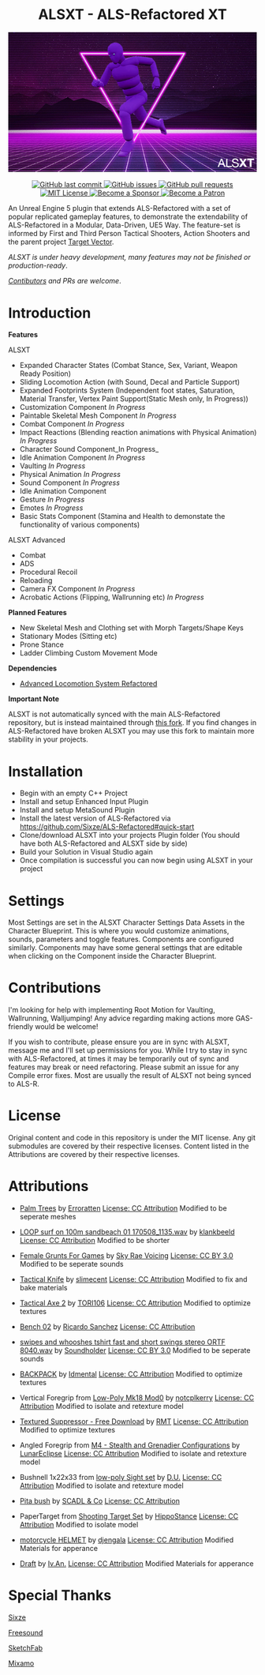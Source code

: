 <h1 align="center">ALSXT - ALS-Refactored XT</h1>

<p align="center">
<img src="ALSXT.png" alt="ALSXT">
</p>

<p align="center">
    <a href="https://github.com/Voidware-Prohibited/ALSXT/commits/master">
    <img src="https://img.shields.io/github/last-commit/Voidware-Prohibited/ALSXT.svg?style=flat-square&logo=github&logoColor=white"
         alt="GitHub last commit">
     </a>
    <a href="https://github.com/Voidware-Prohibited/ALSXT/issues">
    <img src="https://img.shields.io/github/issues-raw/Voidware-Prohibited/ALSXT.svg?style=flat-square&logo=github&logoColor=white"
         alt="GitHub issues">
    </a>
    <a href="https://github.com/Voidware-Prohibited/ALSXT/pulls">
    <img src="https://img.shields.io/github/issues-pr-raw/Voidware-Prohibited/ALSXT.svg?style=flat-square&logo=github&logoColor=white"
         alt="GitHub pull requests">
    </a>
    <a href="https://github.com/Voidware-Prohibited/ALSXT/blob/master/LICENSE">
    <img src="https://img.shields.io/github/license/Voidware-Prohibited/ALSXT.svg?style=flat-square&logo=github&logoColor=white"
         alt="MIT License">
    </a>
    <a href="https://github.com/sponsors/colorindarkness">
    <img src="https://img.shields.io/github/sponsors/colorindarkness.svg?style=flat-square&logo=github&logoColor=white"
         alt="Become a Sponsor">
    </a>
    <a href="https://www.patreon.com/colorindarkness">
    <img src="https://img.shields.io/endpoint.svg?url=https%3A%2F%2Fshieldsio-patreon.vercel.app%2Fapi%3Fusername%3Dcolorindarkness%26type%3Dpatrons&style=flat"
         alt="Become a Patron">
    </a>
</p>

An Unreal Engine 5 plugin that extends ALS-Refactored with a set of popular replicated gameplay features, to demonstrate the extendability of ALS-Refactored in a Modular, Data-Driven, UE5 Way. The feature-set is informed by First and Third Person Tactical Shooters, Action Shooters and the parent project [Target Vector](https://github.com/Voidware-Prohibited/TargetVector).

_ALSXT is under heavy development, many features may not be finished or production-ready_.

_[Contibutors](#Contributions) and PRs are welcome_.

# Introduction

**Features**

ALSXT

- Expanded Character States (Combat Stance, Sex, Variant, Weapon Ready Position)
- Sliding Locomotion Action (with Sound, Decal and Particle Support)
- Expanded Footprints System (Independent foot states, Saturation, Material Transfer, Vertex Paint Support(Static Mesh only, In Progress))
- Customization Component _In Progress_
- Paintable Skeletal Mesh Component _In Progress_
- Combat Component _In Progress_
- Impact Reactions (Blending reaction animations with Physical Animation) _In Progress_
- Character Sound Component_In Progress_
- Idle Animation Component _In Progress_
- Vaulting _In Progress_
- Physical Animation _In Progress_
- Sound Component _In Progress_
- Idle Animation Component
- Gesture _In Progress_
- Emotes _In Progress_
- Basic Stats Component (Stamina and Health to demonstate the functionality of various components)

ALSXT Advanced

- Combat
- ADS
- Procedural Recoil
- Reloading
- Camera FX Component _In Progress_
- Acrobatic Actions (Flipping, Wallrunning etc) _In Progress_


**Planned Features**
- New Skeletal Mesh and Clothing set with Morph Targets/Shape Keys
- Stationary Modes (Sitting etc)
- Prone Stance
- Ladder Climbing Custom Movement Mode

**Dependencies**

- [Advanced Locomotion System Refactored](https://github.com/Sixze/ALS-Refactored/)

**Important Note**

ALSXT is not automatically synced with the main ALS-Refactored repository, but is instead maintained through [this fork](https://github.com/Voidware-Prohibited/ALS-Refactored). If you find changes in ALS-Refactored have broken ALSXT you may use this fork to maintain more stability in your projects.

# Installation

- Begin with an empty C++ Project
- Install and setup Enhanced Input Plugin
- Install and setup MetaSound Plugin
- Install the latest version of ALS-Refactored via https://github.com/Sixze/ALS-Refactored#quick-start
- Clone/download ALSXT into your projects Plugin folder (You should have both ALS-Refactored and ALSXT side by side)
- Build your Solution in Visual Studio again
- Once compilation is successful you can now begin using ALSXT in your project

# Settings

Most Settings are set in the ALSXT Character Settings Data Assets in the Character Blueprint. This is where you would customize animations, sounds, parameters and toggle features. Components are configured similarly. Components may have some general settings that are editable when clicking on the Component inside the Character Blueprint.

# Contributions

I'm looking for help with implementing Root Motion for Vaulting, Wallrunning, Walljumping!
Any advice regarding making actions more GAS-friendly would be welcome!

If you wish to contribute, please ensure you are in sync with ALSXT, message me and I'll set up permissions for you. While I try to stay in sync with ALS-Refactored, at times it may be temporarily out of sync and features may break or need refactoring.
Please submit an issue for any Compile error fixes. Most are usually the result of ALSXT not being synced to ALS-R.

# License

Original content and code in this repository is under the MIT license. Any git submodules are covered by their respective licenses. Content listed in the Attributions are covered by their respective licenses.

# Attributions

- [Palm Trees](https://sketchfab.com/3d-models/palm-trees-55690379305145488e20afb05fc687e6) by [Erroratten](https://sketchfab.com/erroratten) [License: CC Attribution](https://creativecommons.org/licenses/by/4.0/) Modified to be seperate meshes

- [LOOP surf on 100m sandbeach 01 170508_1135.wav](https://freesound.org/people/klankbeeld/sounds/392886/) by [klankbeeld](https://freesound.org/people/klankbeeld/) [License: CC Attribution](https://creativecommons.org/licenses/by/4.0/) Modified to be shorter

- [Female Grunts For Games](https://freesound.org/people/SkyRaeVoicing/sounds/368843/) by [Sky Rae Voicing](https://freesound.org/people/SkyRaeVoicing/) [License: CC BY 3.0](https://creativecommons.org/licenses/by/3.0/) Modified to be seperate sounds

- [Tactical Knife](https://sketchfab.com/3d-models/tactical-knife-db381f4766cf453aa9b80822b0b95361) by [slimecent](https://sketchfab.com/slimecent) [License: CC Attribution](https://creativecommons.org/licenses/by/4.0/) Modified to fix and bake materials

- [Tactical Axe 2](https://sketchfab.com/3d-models/tactical-axe2-e4fa55bab1d1433aaa8e8f563fd7ac05) by [TORI106](https://sketchfab.com/TORI106) [License: CC Attribution](https://creativecommons.org/licenses/by/4.0/) Modified to optimize textures

- [Bench 02](https://sketchfab.com/3d-models/bench-02-0fc91c47c6b04717bb4400c247de573e) by [Ricardo Sanchez](https://sketchfab.com/380660711785) [License: CC Attribution](https://creativecommons.org/licenses/by/4.0/)

- [swipes and whooshes tshirt fast and short swings stereo ORTF 8040.wav](https://freesound.org/people/Soundholder/sounds/425856/) by [Soundholder](https://freesound.org/people/Soundholder/) [License: CC BY 3.0](https://creativecommons.org/licenses/by/3.0/) Modified to be seperate sounds

- [BACKPACK](https://sketchfab.com/3d-models/backpack-9ccadc2945c34826a0ce1c37de13675e) by [Idmental](https://sketchfab.com/idmental.id) [License: CC Attribution](https://creativecommons.org/licenses/by/4.0/) Modified to optimize textures

- Vertical Foregrip from [Low-Poly Mk18 Mod0](https://sketchfab.com/3d-models/backpack-9ccadc2945c34826a0ce1c37de13675e) by [notcplkerry](https://sketchfab.com/notcplkerry) [License: CC Attribution](https://creativecommons.org/licenses/by/4.0/) Modified to isolate and retexture model

- [Textured Suppressor - Free Download](https://sketchfab.com/3d-models/textured-suppressor-free-download-d176b5b1b03f4a78983698c6f7675023) by [RMT](https://sketchfab.com/rmt) [License: CC Attribution](https://creativecommons.org/licenses/by/4.0/) Modified to optimize textures

- Angled Foregrip from [M4 - Stealth and Grenadier Configurations](https://sketchfab.com/3d-models/m4-stealth-and-grenadier-configurations-e530c3225f094a04ba33273c6ebb3d1c) by [LunarEclipse](https://sketchfab.com/e.hackett.03) [License: CC Attribution](https://creativecommons.org/licenses/by/4.0/) Modified to isolate and retexture model

- Bushnell 1x22x33 from [low-poly Sight set](https://sketchfab.com/3d-models/low-poly-sight-set-2cdf0f52f1254ad3bc387bbd7e8d6223) by [D.U.](https://sketchfab.com/D.U.) [License: CC Attribution](https://creativecommons.org/licenses/by/4.0/) Modified to isolate and retexture model

- [Pita bush](https://sketchfab.com/3d-models/pita-bush-f2313748d4a54c11af3eba587dd3a703) by [SCADL & Co](https://sketchfab.com/scadl) [License: CC Attribution](https://creativecommons.org/licenses/by/4.0/)

- PaperTarget from [Shooting Target Set](https://sketchfab.com/3d-models/shooting-target-set-ba8282fc05e044a187f556ef14c3ee26) by [HippoStance](https://sketchfab.com/hippostance) [License: CC Attribution](https://creativecommons.org/licenses/by/4.0/) Modified to isolate model

- [motorcycle HELMET](https://sketchfab.com/3d-models/motorcycle-helmet-1d489db9cdc24161a7537926a20bb17b) by [djengala](https://sketchfab.com/djengala) [License: CC Attribution](https://creativecommons.org/licenses/by/4.0/) Modified Materials for apperance

- [Draft](https://sketchfab.com/3d-models/draft-12e6d0ea1da049afaf3fee3c517ed64d) by [Iv.An.](https://sketchfab.com/iv.an) [License: CC Attribution](https://creativecommons.org/licenses/by/4.0/) Modified Materials for apperance

# Special Thanks

[Sixze](https://github.com/Sixze)

[Freesound](https://freesound.org/)

[SketchFab](https://sketchfab.com/)

[Mixamo](https://www.mixamo.com)
